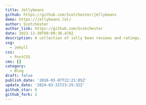```yaml
---
title: Jellybeans
github: https://github.com/Scotchester/jellybeans
demo: https://jellybeans.lol/
author: Scotchester
author_link: https://github.com/Scotchester
date: 2023-11-30T09:09:36.478Z
description: A collection of jelly bean reviews and ratings.
ssg:
  - Jekyll
css:
  - PostCSS
cms: []
category:
  - Blog
draft: false
publish_date: '2016-03-07T22:21:05Z'
update_date: '2024-03-31T23:25:32Z'
github_star: 6
github_fork: 2
---
```

